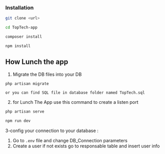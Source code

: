 ### Installation
```bash
git clone <url> 
```
```bash
cd TopTech-app
```

```bash
composer install
```
```bash
npm install
```

## How Lunch the app

1. Migrate the DB files into your DB
```bash
php artisan migrate
```
    or you can find SQL file in database folder named TopTech.sql

2. for Lunch The App use this command to create a listen port

```bash
php artisan serve
``` 
```bash
npm run dev
``` 
3-config your connection to your database :
1. Go to `.env` file and change DB_Connection parameters 
2. Create a user if not exists go to responsable table and insert user info
